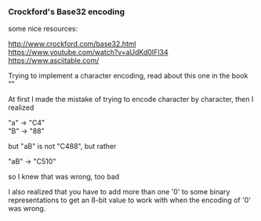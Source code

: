 ### Crockford's Base32 encoding

some nice resources:

http://www.crockford.com/base32.html<br/> 
https://www.youtube.com/watch?v=aUdKd0IFl34<br/> 
https://www.asciitable.com/<br/>


Trying to implement a character encoding, read about this one in the book ""

At first I made the mistake of trying to encode character by character,
then I realized 

"a" -> "C4"  
"B" -> "88" 

but "aB" is not "C488", but rather 

"aB" -> "C510" 

so I knew that was wrong, too bad

I also realized that you have to add more than one '0' to some
binary representations to get an 8-bit value to work with when the encoding
of '0' was wrong.
